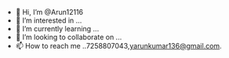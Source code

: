 - 👋 Hi, I’m @Arun12116
- 👀 I’m interested in ...
- 🌱 I’m currently learning ...
- 💞️ I’m looking to collaborate on ...
- 📫 How to reach me ..7258807043,yarunkumar136@gmail.com.

<!---
Arun12116/Arun12116 is a ✨ special ✨ repository because its `README.md` (this file) appears on your GitHub profile.
You can click the Preview link to take a look at your changes.
--->
